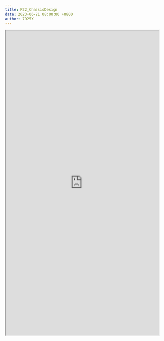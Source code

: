 ```yaml
---
title: P22_ChassisDesign
date: 2023-06-21 08:00:00 +0800
author: 7925X
---
```


<iframe src="https://y.dialwo.com/7925X2024/20230621-P22_ChassisDesign.pdf" width="100%" height="1000px"></iframe>
